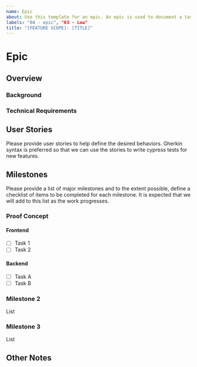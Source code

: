 ```yaml
---
name: Epic
about: Use this template for an epic. An epic is used to document a task list that must be accomplished in order to complete a project or a larger goal 
labels: "04 - epic", "03 - Low"
title: "[FEATURE SCOPE]: [TITLE]"
---
```


<!--
## Instructions
Labels for change type and priority are automatically assigned at the time of creation. 
**The default priority is Low. Please change the priority label if this requires more attention.**

Here are suggestions to help you set the correct priority but changes can be made at your discretion.

If this epic describes a major release objective,
please set the priority to High.

If this describes a secondary release objective,
please set the priority to Medium. 
-->
# Epic

## Overview

### Background

### Technical Requirements

## User Stories

Please provide user stories to help define the desired behaviors. Gherkin syntax is preferred so that we can use the stories to write cypress tests for new features.

## Milestones

Please provide a list of major milestones and to the extent possible, define a checklist of items to be completed for each milestone. It is expected that we will add to this list as the work progresses.

### Proof Concept

#### Frontend
- [ ] Task 1
- [ ] Task 2

#### Backend
- [ ] Task A
- [ ] Task B

### Milestone 2

List

### Milestone 3

List

## Other Notes


